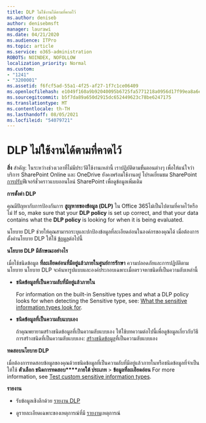```yaml
---
title: DLP ไม่ใช้งานได้ตามที่คาดไว้
ms.author: deniseb
author: denisebmsft
manager: laurawi
ms.date: 04/21/2020
ms.audience: ITPro
ms.topic: article
ms.service: o365-administration
ROBOTS: NOINDEX, NOFOLLOW
localization_priority: Normal
ms.custom:
- "1241"
- "3200001"
ms.assetid: f6fcf5ad-55a1-4f25-af27-1f7c1ce06409
ms.openlocfilehash: e1049f160a9b92040095b6725fa5771218a0956d17f99ea8a6e9cc279e7c73f6
ms.sourcegitcommit: b5f7da89a650d2915dc652449623c78be6247175
ms.translationtype: MT
ms.contentlocale: th-TH
ms.lasthandoff: 08/05/2021
ms.locfileid: "54079721"
---
```

# <a name="dlp-not-working-as-expected"></a>DLP ไม่ใช้งานได้ตามที่คาดไว้

**สิ่ง** สําคัญ: ในระหว่างช่วงเวลาที่ไม่มีประวัติใช้งานเหล่านี้ เราปฏิบัติตามขั้นตอนต่างๆ เพื่อให้แน่ใจว่าบริการ SharePoint Online และ OneDrive ยังคงพร้อมใช้งานอยู่ โปรดเยี่ยมชม SharePoint [การปรับ](https://aka.ms/ODSPAdjustments)ฟีเจอร์ชั่วคราวแบบออนไลน์ SharePoint เพื่อดูข้อมูลเพิ่มเติม

 **การตั้งค่า DLP**

คุณมีปัญหากับการป้องกันการ **สูญหายของข้อมูล (DLP)** ใน Office 365ไม่เป็นไปตามที่คาดไว้หรือไม่ If so, make sure that your **DLP policy** is set up correct, and that your data contains what the **DLP policy** is looking for when it is being evaluated.
  
นโยบาย DLP ช่วยให้คุณสามารถระบุและปกป้องข้อมูลที่ละเอียดอ่อนในองค์กรของคุณได้ เมื่อต้องการตั้งค่านโยบาย DLP ให้ใช้ [ข้อมูล](https://docs.microsoft.com/microsoft-365/compliance/create-a-dlp-policy-from-a-template)ต่อไปนี้
  
 **นโยบาย DLP มีลักษณะอย่างไร**
  
เมื่อใช้ชนิดข้อมูล **ที่ละเอียดอ่อนที่มีอยู่แล้วภายในศูนย์การรักษา** ความปลอดภัยและการปฏิบัติตามนโยบาย นโยบาย DLP จะค้นหารูปแบบและองค์ประกอบเฉพาะเมื่อตรวจหาชนิดที่เป็นความลับเหล่านี้
  
- **ชนิดข้อมูลที่เป็นความลับที่มีอยู่แล้วภายใน**

    For information on the built-in Sensitive types and what a DLP policy looks for when detecting the Sensitive type, see: [What the sensitive information types look for](https://docs.microsoft.com/microsoft-365/compliance/sensitive-information-type-entity-definitions).

- **ชนิดข้อมูลที่เป็นความลับแบบเอง**

    ถ้าคุณพยายามสร้างชนิดข้อมูลที่เป็นความลับแบบเอง ให้ใช้บทความต่อไปนี้เพื่อดูข้อมูลเกี่ยวกับวิธีการสร้างชนิดที่เป็นความลับแบบเอง: [สร้างชนิดข้อมูล](https://docs.microsoft.com/microsoft-365/compliance/create-a-custom-sensitive-information-type)ที่เป็นความลับแบบเอง

**ทดสอบนโยบาย DLP**

เมื่อต้องการทดสอบข้อมูลของคุณด้วยชนิดข้อมูลที่เป็นความลับที่มีอยู่แล้วภายในหรือชนิดข้อมูลที่จําเป็น ให้ใช้ **ตัวเลือก ชนิดการทดสอบ****ภายใต้ ประเภท**  >  **ข้อมูลที่ละเอียดอ่อน** For more information, see [Test custom sensitive information types](https://docs.microsoft.com/microsoft-365/compliance/create-a-custom-sensitive-information-type#create-custom-sensitive-information-types-in-the-security--compliance-center).

 **รายงาน**
  
- รับข้อมูลเชิงลึกด้วย [รายงาน DLP](https://docs.microsoft.com/microsoft-365/compliance/data-loss-prevention-policies#dlp-reports)

- ดูรายละเอียดเฉพาะของเหตุการณ์ที่มี [รายงาน](https://docs.microsoft.com/microsoft-365/compliance/data-loss-prevention-policies#incident-reports)เหตุการณ์
